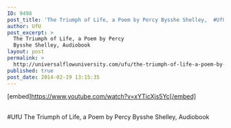 ```yaml
---
ID: 9498
post_title: 'The Triumph of Life, a Poem by Percy Bysshe Shelley,  #UfU'
author: UfU
post_excerpt: >
  The Triumph of Life, a Poem by Percy
  Bysshe Shelley, Audiobook
layout: post
permalink: >
  http://universalflowuniversity.com/ufu/the-triumph-of-life-a-poem-by-percy-bysshe-shelley-ufu/
published: true
post_date: 2014-02-19 13:15:35
---
```

[embed]https://www.youtube.com/watch?v=xYTicXjs5Yc[/embed]</br></br>
<p>#UfU The Triumph of Life, a Poem by Percy Bysshe Shelley, Audiobook </p>